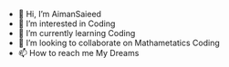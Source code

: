 - 👋 Hi, I’m AimanSaieed
- 👀 I’m interested in Coding
- 🌱 I’m currently learning Coding
- 💞️ I’m looking to collaborate on Mathametatics Coding
- 📫 How to reach me My Dreams

<!---
AimanSaieed/AimanSaieed is a ✨ special ✨ repository because its `README.md` (this file) appears on your GitHub profile.
You can click the Preview link to take a look at your changes.
--->
